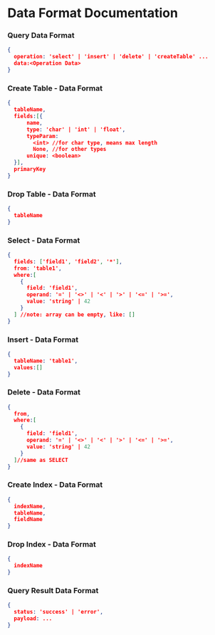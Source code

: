 # Data Format Documentation



### Query Data Format

```json
{
  operation: 'select' | 'insert' | 'delete' | 'createTable' ...
  data:<Operation Data>
}
```





### Create Table - Data Format

```json
{
  tableName,
  fields:[{
      name,
      type: 'char' | 'int' | 'float',
      typeParam:
        <int> //for char type, means max length
        None, //for other types
      unique: <boolean>
  }],
  primaryKey
}
```



### Drop Table - Data Format

```json
{
  tableName
}
```





### Select - Data Format

```json
{
  fields: ['field1', 'field2', '*'],
  from: 'table1',
  where:[
    {
      field: 'field1',
      operand: '=' | '<>' | '<' | '>' | '<=' | '>=',
      value: 'string' | 42
    }
  ] //note: array can be empty, like: []
}
```



### Insert - Data Format

```json
{
  tableName: 'table1',
  values:[]
}
```





### Delete - Data Format

```json
{
  from,
  where:[
    {
      field: 'field1',
      operand: '=' | '<>' | '<' | '>' | '<=' | '>=',
      value: 'string' | 42
    }
  ]//same as SELECT
}
```





### Create Index - Data Format

```json
{
  indexName,
  tableName,
  fieldName
}
```





### Drop Index - Data Format

```json
{
  indexName
}
```





### Query Result Data Format

```json
{
  status: 'success' | 'error',
  payload: ...
}
```





